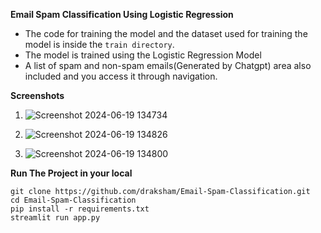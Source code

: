 **Email Spam Classification Using Logistic Regression**

- The code for training the model and the dataset used for training the model is inside the `train directory`.
- The model is trained using the Logistic Regression Model
- A list of spam and non-spam emails(Generated by Chatgpt) area also included and you access it through navigation.

  
**Screenshots**
1) ![Screenshot 2024-06-19 134734](https://github.com/draksham/Email_Spam_Classification/assets/123640464/8208d09d-041b-464e-8a68-e1f7a77d8dc1)

2) ![Screenshot 2024-06-19 134826](https://github.com/draksham/Email_Spam_Classification/assets/123640464/9c7eefc0-0b10-4302-bf2a-d03d90f8461f)

3) ![Screenshot 2024-06-19 134800](https://github.com/draksham/Email_Spam_Classification/assets/123640464/824845fb-9476-490c-a24f-b158c50e32dd)



**Run The Project in your local**
```
git clone https://github.com/draksham/Email-Spam-Classification.git
cd Email-Spam-Classification
pip install -r requirements.txt
streamlit run app.py
```

